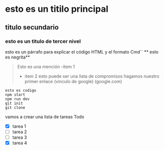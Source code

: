 # esto es un titilo principal
## titulo secundario
### esto es un titulo de tercer nivel
esto es un párrafo para explicar el código HTML y el formato Cmd``
** esto es negrita**
> Esto es una mención
> -item 1
> - item 2
> esto puede ser una lista de compromisos
> hagamos nuestro primer enlace
> (vinculo de google) (google.com)

````
esto es codigo
npm start
npm run dev
git init
git clone

````

vamos a crear una lista de tareas Todo
- [x] tarea 1
- [ ] tarea 2
- [ ] tarea 3
- [x] tarea 4
